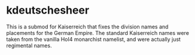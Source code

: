 # kdeutschesheer
This is a submod for Kaiserreich that fixes the division names and placements for the German Empire. The standard Kaiserreich names were taken from the vanilla HoI4 monarchist namelist, and were actually just regimental names.
